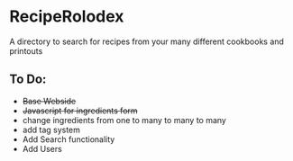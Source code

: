 # RecipeRolodex
A directory to search for recipes from your many different cookbooks and printouts
<h2> To Do:</h2>
<ul>
  <li><s>Base Webside</s></li>
  <li><s>Javascript for ingredients form</s></li>
  <li>change ingredients from one to many to many to many</li>
  <li>add tag system</li>
  <li>Add Search functionality</li>
  <li>Add Users</li>
</ul>
